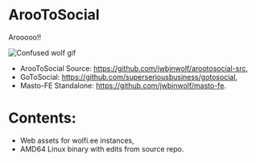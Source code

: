 # ArooToSocial

Arooooo!!

![Confused wolf gif](https://github.com/jwbjnwolf/arootosocial/assets/59905825/f763c01e-0f7c-4dfd-82c9-44bb7ec649fd)

- ArooToSocial Source: https://github.com/jwbjnwolf/arootosocial-src,
- GoToSocial: https://github.com/superseriousbusiness/gotosocial,
- Masto-FE Standalone: https://github.com/jwbjnwolf/masto-fe.

# Contents:
- Web assets for wolfi.ee instances,
- AMD64 Linux binary with edits from source repo.